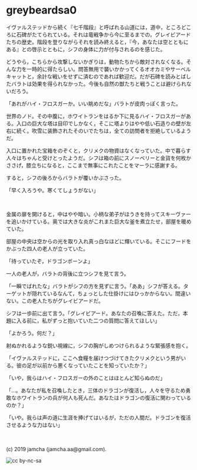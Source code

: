 

# greybeardsa0

イヴァルステッドから続く『七千階段』と呼ばれる山道には，道中，ところどころに石碑がたてられている。それは竜戦争から今に至るまでの，グレイビアードたちの歴史。階段を登りながらそれを読み終えると，『今，あなたは空とともにある』との啓示とともに，シフの身体に力が付与されるのを感じた。

どうやら，こちらから攻撃しないかぎりは，動物たちから敵対されなくなる。そんな力を一時的に得たらしい。問答無用で襲いかかってくるオオカミやサーベルキャットと，余計な戦いをせずに済むのであれば歓迎だ。だが石碑を読みとばしたバラトは効果を得られなかった。今後も自然の獣たちと戦うことは避けられないだろう。

「あれがハイ・フロスガーか。いい眺めだな」バラトが皮肉っぽく言った。

世界のノド。その中腹に，ホワイトランをはるか下に見るハイ・フロスガーがある。入口の巨大な塔は目印でしかなく，そこに塔よりはやや低い石造りの壁が左右に続く。吹雪に装飾されたそのいでたちは，全ての訪問者を拒絶しているようだ。

入口に置かれた宝箱をのぞくと，クリメクの物資はなくなっていた。中で暮らす人々はちゃんと受けとったようだ。シフは箱の前にスノーベリーと金貨を何枚かささげ，膝立ちになると，ここまで無事にこれたことをマーラに感謝する。

すると，シフの後ろからバラトが覆いかぶさった。

「早く入ろうや。寒くてしょうがない」

<br>

金属の扉を開けると，中はやや暗い。小柄な弟子がほうきを持ってスキーヴァーを追いかけている。奥では大きな炎がこれまた巨大な釜を煮立たせ，部屋を暖めていた。

部屋の中央は空からの光を取り入れ真っ白なほどに輝いている。そこにフードをかぶった四人の老人が立っていた。

「待っていたぞ，ドラゴンボーンよ」

一人の老人が，バラトの背後に立つシフを見て言う。

「一瞬でばれたな」バラトがシフの方を見ずに言う。「ああ」シフが答える。ターゲットが隠れているなんて，ちょっとした仕掛けにはひっかからない。間違いない。この老人たちがグレイビアードだ。

シフは一歩前に出て言う。「グレイビアード。あなたの召喚に答えた。ただ，本題に入る前に，私がずっと抱いていた二つの質問に答えてほしい」

「よかろう。何だ？」

射ぬかれるような鋭い視線に，シフの胸がしめつけられるような緊張感を抱く。

「イヴァルステッドに，ここへ食糧を届けつづけてきたクリメクという男がいる。彼の足が以前から悪くなっていたことを知っていたか？」

「いや，我らはハイ・フロスガーの外のことはほとんど知らぬのだ」

「…。あなたが私を召喚したとき，三体のドラゴンが復活し，人々を守るため勇敢なホワイトランの兵が何人も死んだ。あなたはドラゴンの復活に関わっているのか？」

「いや。我らは声の道に生涯を捧げてはいるが，ただの人間だ。ドラゴンを復活させるような力はない」

<br>
<br>
(c) 2019 jamcha (jamcha.aa@gmail.com).

![cc by-nc-sa](https://i.creativecommons.org/l/by-nc-sa/4.0/88x31.png)

